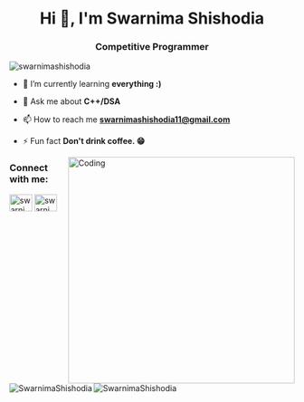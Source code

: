<h1 align="center">Hi 👋, I'm Swarnima Shishodia</h1>
<h3 align="center">Competitive Programmer</h3>

<p align="left"> <img src="https://komarev.com/ghpvc/?username=swarnimashishodia&label=Profile%20views&color=0e75b6&style=flat" alt="swarnimashishodia" /> </p>

- 🌱 I’m currently learning **everything :)**

- 💬 Ask me about **C++/DSA**

- 📫 How to reach me **swarnimashishodia11@gmail.com**

- ⚡ Fun fact **Don't drink coffee. :grin:**
<img align="right" alt="Coding" width="400" src="https://cdn.dribbble.com/users/2646423/screenshots/5507196/computer.gif">


<h3 align="left">Connect with me:</h3>
<p align="left">
<a href="https://twitter.com/swarnima__13" target="blank"><img align="center" src="https://cdn.jsdelivr.net/npm/simple-icons@3.0.1/icons/twitter.svg" alt="swarnima__13" height="30" width="40" /></a>
<a href="https://linkedin.com/in/swarnima-shishodia-605802193" target="blank"><img align="center" src="https://cdn.jsdelivr.net/npm/simple-icons@3.0.1/icons/linkedin.svg" alt="swarnima shishodia" height="30" width="40" /></a>
  
<p><img align="left" src="https://github-readme-stats.vercel.app/api/top-langs?username=SwarnimaShishodia&show_icons=true&locale=en&layout=compact" alt="SwarnimaShishodia" /></p>

<p>&nbsp;<img align="center" src="https://github-readme-stats.vercel.app/api?username=SwarnimaShishodia&show_icons=true&locale=en" alt="SwarnimaShishodia" /></p>
